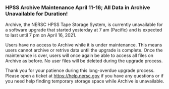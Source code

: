 ### HPSS Archive Maintenance April 11-16; All Data in Archive Unavailable for Duration!

Archive, the NERSC HPSS Tape Storage System, is currently unavailable for a 
software upgrade that started yesterday at 7 am (Pacific) and is expected to
last until 7 pm on April 16, 2021. 

Users have no access to Archive while it is under maintenance. This means users
cannot archive or retrive data until the upgrade is complete. Once the
maintenance is over, users will once again be able to access all files on
Archive as before. No user files will be deleted during the upgrade process.

Thank you for your patience during this long-overdue upgrade process. Please 
open a ticket at <https://help.nersc.gov> if you have any questions or if you 
need help finding temporary storage space while Archive is unavailable.
